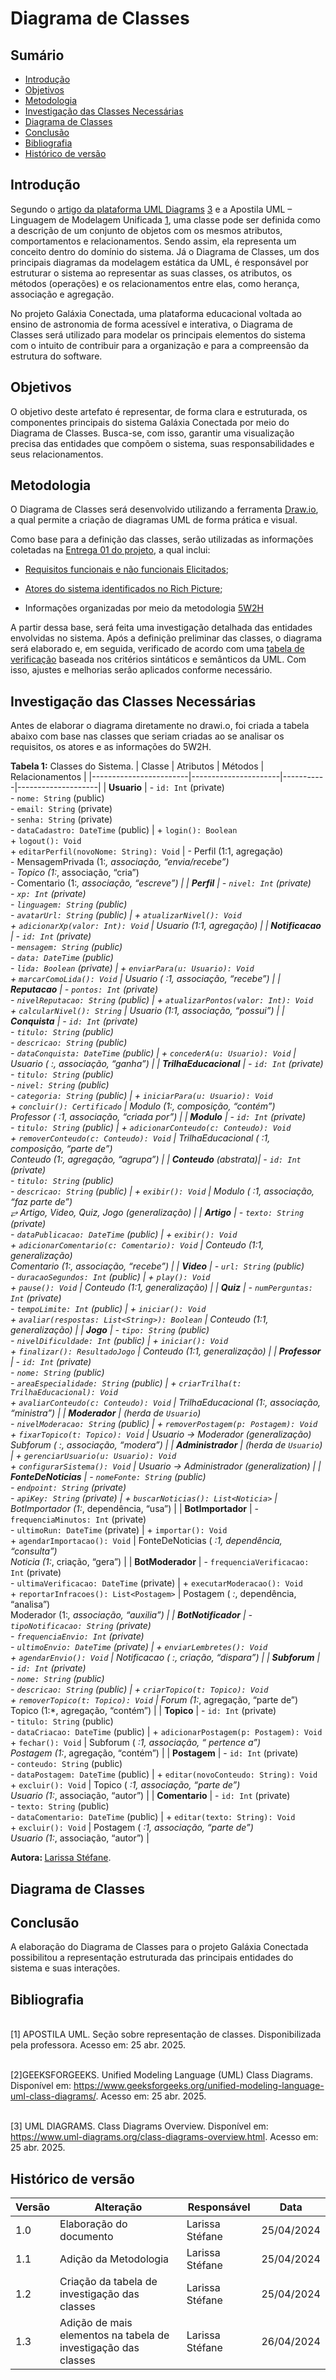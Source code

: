 # Diagrama de Classes

## Sumário

- [Introdução](#Introdução)
- [Objetivos](#Objetivos)
- [Metodologia](#Metodologia)
- [Investigação das Classes Necessárias](#Investigação-das-Classes-Necessárias)
- [Diagrama de Classes](#Diagrama-de-Classes)
- [Conclusão](#Conclusão)
- [Bibliografia](#Bibliografia)
- [Histórico de versão](#Histórico-de-versão)

## Introdução

Segundo o [artigo da plataforma UML Diagrams](https://www.uml-diagrams.org/class-diagrams-overview.html) [3](#ref3) e a Apostila UML – Linguagem de Modelagem Unificada [1](#ref1), uma classe pode ser definida como a descrição de um conjunto de objetos com os mesmos atributos, comportamentos e relacionamentos. Sendo assim, ela representa um conceito dentro do domínio do sistema. Já o Diagrama de Classes, um dos principais diagramas da modelagem estática da UML, é responsável por estruturar o sistema ao representar as suas classes, os atributos, os métodos (operações) e os relacionamentos entre elas, como herança, associação e agregação.

No projeto Galáxia Conectada, uma plataforma educacional voltada ao ensino de astronomia de forma acessível e interativa, o Diagrama de Classes será utilizado para modelar os principais elementos do sistema com o intuito de contribuir para a organização e para a compreensão da estrutura do software.

## Objetivos

O objetivo deste artefato é representar, de forma clara e estruturada, os componentes principais do sistema Galáxia Conectada por meio do Diagrama de Classes. Busca-se, com isso, garantir uma visualização precisa das entidades que compõem o sistema, suas responsabilidades e seus relacionamentos.

## Metodologia

O Diagrama de Classes será desenvolvido utilizando a ferramenta [Draw.io](https://app.diagrams.net/), a qual permite a criação de diagramas UML de forma prática e visual. 

Como base para a definição das classes, serão utilizadas as informações coletadas na [Entrega 01 do projeto](https://unbarqdsw2025-1-turma02.github.io/2025.1-T02-_G9_GalaxiaConectada_Entrega01/#/), a qual inclui:

- [Requisitos funcionais e não funcionais Elicitados](https://unbarqdsw2025-1-turma02.github.io/2025.1-T02-_G9_GalaxiaConectada_Entrega01/#/Base/IniciativaExtra/RequisitosElicitados);

- [Atores do sistema identificados no Rich Picture](https://unbarqdsw2025-1-turma02.github.io/2025.1-T02-_G9_GalaxiaConectada_Entrega01/#/Base/ArtefatoGeneralista/RichPicture);

- Informações organizadas por meio da metodologia [5W2H](https://unbarqdsw2025-1-turma02.github.io/2025.1-T02-_G9_GalaxiaConectada_Entrega01/#/Base/ArtefatoGeneralista/5W2H)

A partir dessa base, será feita uma investigação detalhada das entidades envolvidas no sistema. Após a definição preliminar das classes, o diagrama será elaborado e, em seguida, verificado de acordo com uma [tabela de verificação](Modelagem/IniciativasExtras/Verificacao/VerificacaoDiagramaClasses.md) baseada nos critérios sintáticos e semânticos da UML. Com isso, ajustes e melhorias serão aplicados conforme necessário.


## Investigação das Classes Necessárias

Antes de elaborar o diagrama diretamente no drawi.o, foi criada a tabela abaixo com base nas classes que seriam criadas ao se analisar os requisitos, os atores e as informações do 5W2H.

**Tabela 1:** Classes do Sistema.
| Classe                 | Atributos            | Métodos   | Relacionamentos    |
|------------------------|----------------------|-----------|--------------------|
| **Usuario**            | - `id: Int` (private)<br>- `nome: String` (public)<br>- `email: String` (private)<br>- `senha: String` (private)<br>- `dataCadastro: DateTime` (public)    | + `login(): Boolean`<br>+ `logout(): Void`<br>+ `editarPerfil(novoNome: String): Void`                                       | - Perfil (1:1, agregação)<br> - MensagemPrivada (1:*, associação, “envia/recebe”)<br> - Topico (1:*, associação, “cria”)<br> - Comentario (1:*, associação, “escreve”) |
| **Perfil**             | - `nivel: Int` (private)<br>- `xp: Int` (private)<br>- `linguagem: String` (public)<br>- `avatarUrl: String` (public)                                       | + `atualizarNivel(): Void`<br>+ `adicionarXp(valor: Int): Void`                                                               | Usuario (1:1, agregação)                                                                                                                                       |
| **Notificacao**        | - `id: Int` (private)<br>- `mensagem: String` (public)<br>- `data: DateTime` (public)<br>- `lida: Boolean` (private)                                        | + `enviarPara(u: Usuario): Void`<br>+ `marcarComoLida(): Void`                                                                 | Usuario ( *:1, associação, “recebe”)                                                                                                                           |
| **Reputacao**          | - `pontos: Int` (private)<br>- `nivelReputacao: String` (public)                                                                                           | + `atualizarPontos(valor: Int): Void`<br>+ `calcularNivel(): String`                                                           | Usuario (1:1, associação, “possui”)                                                                                                                            |
| **Conquista**          | - `id: Int` (private)<br>- `titulo: String` (public)<br>- `descricao: String` (public)<br>- `dataConquista: DateTime` (public)                              | + `concederA(u: Usuario): Void`                                                                                                | Usuario ( *:*, associação, “ganha”)                                                                                                                            |
| **TrilhaEducacional**  | - `id: Int` (private)<br>- `titulo: String` (public)<br>- `nivel: String` (public)<br>- `categoria: String` (public)                                        | + `iniciarPara(u: Usuario): Void`<br>+ `concluir(): Certificado`                                                                | Modulo (1:*, composição, “contém”)<br>Professor ( *:1, associação, “criada por”)                                                                                  |
| **Modulo**             | - `id: Int` (private)<br>- `titulo: String` (public)                                                                                                        | + `adicionarConteudo(c: Conteudo): Void`<br>+ `removerConteudo(c: Conteudo): Void`                                              | TrilhaEducacional ( *:1, composição, “parte de”)<br>Conteudo (1:*, agregação, “agrupa”)                                                                            |
| **Conteudo** (abstrata)| - `id: Int` (private)<br>- `titulo: String` (public)<br>- `descricao: String` (public)                                                                     | + `exibir(): Void`                                                                                                              | Modulo ( *:1, associação, “faz parte de”)<br>⥂ Artigo, Video, Quiz, Jogo (generalização)                                                                            |
| **Artigo**             | - `texto: String` (private)<br>- `dataPublicacao: DateTime` (public)                                                                                        | + `exibir(): Void`<br>+ `adicionarComentario(c: Comentario): Void`                                                              | Conteudo (1:1, generalização)<br>Comentario (1:*, associação, “recebe”)                                                                                            |
| **Video**              | - `url: String` (public)<br>- `duracaoSegundos: Int` (public)                                                                                              | + `play(): Void`<br>+ `pause(): Void`                                                                                            | Conteudo (1:1, generalização)                                                                                                                                   |
| **Quiz**               | - `numPerguntas: Int` (private)<br>- `tempoLimite: Int` (public)                                                                                            | + `iniciar(): Void`<br>+ `avaliar(respostas: List<String>): Boolean`                                                             | Conteudo (1:1, generalização)                                                                                                                                   |
| **Jogo**               | - `tipo: String` (public)<br>- `nivelDificuldade: Int` (public)                                                                                              | + `iniciar(): Void`<br>+ `finalizar(): ResultadoJogo`                                                                           | Conteudo (1:1, generalização)                                                                                                                                   |
| **Professor**          | - `id: Int` (private)<br>- `nome: String` (public)<br>- `areaEspecialidade: String` (public)                                                               | + `criarTrilha(t: TrilhaEducacional): Void`<br>+ `avaliarConteudo(c: Conteudo): Void`                                              | TrilhaEducacional (1:*, associação, “ministra”)                                                                                                                  |
| **Moderador**          | (herda de `Usuario`)<br>- `nivelModeracao: String` (public)                                                                                              | + `removerPostagem(p: Postagem): Void`<br>+ `fixarTopico(t: Topico): Void`                                                        | Usuario → Moderador (generalização)<br>Subforum ( *:*, associação, “modera”)                                                                                         |
| **Administrador**      | (herda de `Usuario`)                                                                                                                                      | + `gerenciarUsuario(u: Usuario): Void`<br>+ `configurarSistema(): Void`                                                          | Usuario → Administrador (generalization)                                                                                                                           |
| **FonteDeNoticias**    | - `nomeFonte: String` (public)<br>- `endpoint: String` (private)<br>- `apiKey: String` (private)                                                           | + `buscarNoticias(): List<Noticia>`                                                                                                | BotImportador (1:*, dependência, “usa”)                                                                                                                           |
| **BotImportador**      | - `frequenciaMinutos: Int` (private)<br>- `ultimoRun: DateTime` (private)                                                                                  | + `importar(): Void`<br>+ `agendarImportacao(): Void`                                                                            | FonteDeNoticias ( *:1, dependência, “consulta”)<br>Noticia (1:*, criação, “gera”)                                                                                     |
| **BotModerador**       | - `frequenciaVerificacao: Int` (private)<br>- `ultimaVerificacao: DateTime` (private)                                                                      | + `executarModeracao(): Void`<br>+ `reportarInfracoes(): List<Postagem>`                                                            | Postagem ( *:*, dependência, “analisa”)<br>Moderador (1:*, associação, “auxilia”)                                                                                       |
| **BotNotificador**     | - `tipoNotificacao: String` (private)<br>- `frequenciaEnvio: Int` (private)<br>- `ultimoEnvio: DateTime` (private)                                         | + `enviarLembretes(): Void`<br>+ `agendarEnvio(): Void`                                                                          | Notificacao ( *:*, criação, “dispara”)                                                                                                                              |
| **Subforum**           | - `id: Int` (private)<br>- `nome: String` (public)<br>- `descricao: String` (public)                                                                      | + `criarTopico(t: Topico): Void`<br>+ `removerTopico(t: Topico): Void`                                                             | Forum (1:*, agregação, “parte de”)<br>Topico (1:*, agregação, “contém”)                                                                                                  |
| **Topico**             | - `id: Int` (private)<br>- `titulo: String` (public)<br>- `dataCriacao: DateTime` (public)                                                                | + `adicionarPostagem(p: Postagem): Void`<br>+ `fechar(): Void`                                                                     | Subforum ( *:1, associação, “ pertence a”)<br>Postagem (1:*, agregação, “contém”)                                                                                       |
| **Postagem**           | - `id: Int` (private)<br>- `conteudo: String` (public)<br>- `dataPostagem: DateTime` (public)                                                             | + `editar(novoConteudo: String): Void`<br>+ `excluir(): Void`                                                                      | Topico ( *:1, associação, “parte de”)<br>Usuario (1:*, associação, “autor”)                                                                                               |
| **Comentario**         | - `id: Int` (private)<br>- `texto: String` (public)<br>- `dataComentario: DateTime` (public)                                                             | + `editar(texto: String): Void`<br>+ `excluir(): Void`                                                                           | Postagem ( *:1, associação, “parte de”)<br>Usuario (1:*, associação, “autor”)                                                                                             |

<b> Autora: </b> <a href="https://github.com/SkywalkerSupreme">Larissa Stéfane</a>.

## Diagrama de Classes 




## Conclusão

A elaboração do Diagrama de Classes para o projeto Galáxia Conectada possibilitou a representação estruturada das principais entidades do sistema e suas interações.

## Bibliografia

<a name="ref1"></a>  
[1] APOSTILA UML. Seção sobre representação de classes. Disponibilizada pela professora. Acesso em: 25 abr. 2025.

<a name="ref2"></a>  
[2]GEEKSFORGEEKS. Unified Modeling Language (UML) Class Diagrams. Disponível em: https://www.geeksforgeeks.org/unified-modeling-language-uml-class-diagrams/. Acesso em: 25 abr. 2025.

<a name="ref3"></a>  
[3] UML DIAGRAMS. Class Diagrams Overview. Disponível em: https://www.uml-diagrams.org/class-diagrams-overview.html. Acesso em: 25 abr. 2025.

## Histórico de versão

| Versão | Alteração | Responsável | Data |
| - | - | - | - |
| 1.0 | Elaboração do documento| Larissa Stéfane | 25/04/2024 |
| 1.1 | Adição da Metodologia  | Larissa Stéfane | 25/04/2024 |
| 1.2 | Criação da tabela de investigação das classes | Larissa Stéfane | 25/04/2024 |
| 1.3 | Adição de mais elementos na  tabela de investigação das classes | Larissa Stéfane | 26/04/2024 |
